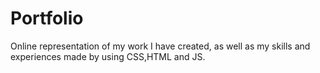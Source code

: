# Portfolio
Online representation of my work I have created, as well as my skills and experiences made by using CSS,HTML and JS.
